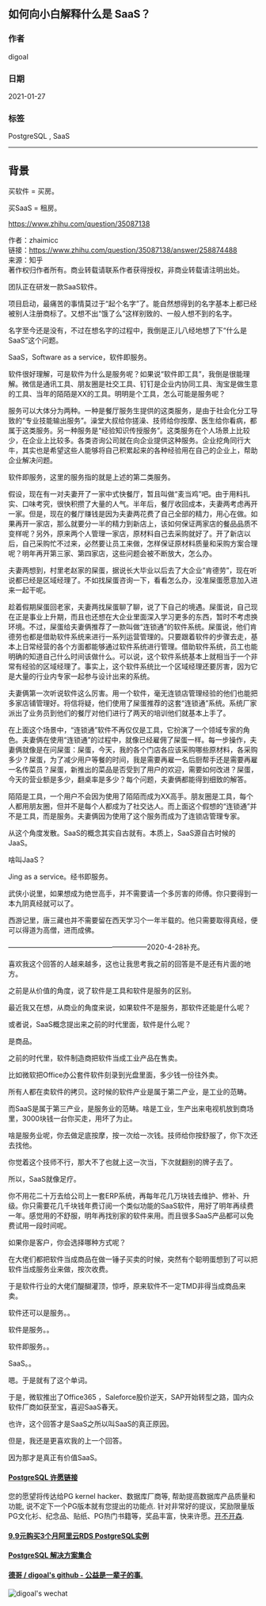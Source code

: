 ## 如何向小白解释什么是 SaaS？  
  
### 作者  
digoal  
  
### 日期  
2021-01-27   
  
### 标签  
PostgreSQL , SaaS    
  
----  
  
## 背景  
买软件 = 买房。  
  
买SaaS = 租房。  
  
https://www.zhihu.com/question/35087138  
  
作者：zhaimicc  
链接：https://www.zhihu.com/question/35087138/answer/258874488  
来源：知乎  
著作权归作者所有。商业转载请联系作者获得授权，非商业转载请注明出处。  
  
团队正在研发一款SaaS软件。  
  
项目启动，最痛苦的事情莫过于“起个名字”了。能自然想得到的名字基本上都已经被别人注册商标了。又想不出“饿了么”这样别致的、一般人想不到的名字。  
  
名字至今还是没有，不过在想名字的过程中，我倒是正儿八经地想了下“什么是SaaS”这个问题。  
  
SaaS，Software as a service，软件即服务。  
  
软件很好理解，可是软件为什么是服务呢？如果说“软件即工具”，我倒是很能理解。微信是通讯工具、朋友圈是社交工具、钉钉是企业内协同工具、淘宝是做生意的工具、当年的陌陌是XX的工具。明明是个工具，怎么可能是服务呢？  
  
服务可以大体分为两种。一种是餐厅服务生提供的这类服务，是由于社会化分工导致的“专业技能输出服务”。澡堂大叔给你搓澡、技师给你按摩、医生给你看病，都属于这类服务。另一种服务是“经验知识传授服务”。这类服务在个人场景上比较少，在企业上比较多。各类咨询公司就在向企业提供这种服务。企业挖角同行大牛，其实也是希望这些人能够将自己积累起来的各种经验用在自己的企业上，帮助企业解决问题。  
  
软件即服务，这里的服务指的就是上述的第二类服务。  
  
假设，现在有一对夫妻开了一家中式快餐厅，暂且叫做“麦当鸡”吧。由于用料扎实、口味考究，很快积攒了大量的人气。半年后，餐厅收回成本，夫妻两考虑再开一家。但是，现在的餐厅赚钱是因为夫妻两花费了自己全部的精力，用心在做。如果再开一家店，那么就要分一半的精力到新店上，该如何保证两家店的餐品品质不变样呢？另外，原来两个人管理一家店，原材料自己去采购就好了。开了新店以后，自己采购忙不过来，必然要让员工来做，怎样保证原材料质量和采购方案合理呢？明年再开第三家、第四家店，这些问题会被不断放大，怎么办。  
  
夫妻两想到，村里老赵家的屎蛋，据说长大毕业以后去了大企业“肯德劳”，现在听说都已经是区域经理了。不如找屎蛋咨询一下，看看怎么办，没准屎蛋愿意加入进来一起干呢。  
  
趁着假期屎蛋回老家，夫妻两找屎蛋聊了聊，说了下自己的境遇。屎蛋说，自己现在正是事业上升期，而且也还想在大企业里面深入学习更多的东西，暂时不考虑换环境。不过，屎蛋给夫妻俩推荐了一款叫做“连锁通”的软件系统。屎蛋说，他们肯德劳也都是借助软件系统来进行一系列运营管理的。只要跟着软件的步骤去走，基本上日常经营的各个方面都能够通过软件系统进行管理。借助软件系统，员工也能明确的知道自己什么时间该做什么。可以说，这个软件系统基本上就相当于一个非常有经验的区域经理了。事实上，这个软件系统比一个区域经理还要厉害，因为它是大量的行业内专家一起参与设计出来的系统。  
  
夫妻俩第一次听说软件这么厉害。用一个软件，毫无连锁店管理经验的他们也能把多家店铺管理好。将信将疑，他们使用了屎蛋推荐的这套“连锁通”系统。系统厂家派出了业务员到他们的餐厅对他们进行了两天的培训他们就基本上手了。  
  
在上面这个场景中，“连锁通”软件不再仅仅是工具，它扮演了一个领域专家的角色。夫妻俩在使用“连锁通”的过程中，就像已经雇佣了屎蛋一样。每一步操作，夫妻俩就像是在问屎蛋：屎蛋，今天，我的各个门店各应该采购哪些原材料，各采购多少？屎蛋，为了减少用户等餐的时间，我是需要再雇一名后厨帮手还是需要再雇一名传菜员？屎蛋，新推出的菜品是否受到了用户的欢迎，需要如何改进？屎蛋，今天的营业额是多少，翻桌率是多少？每个问题，夫妻俩都能得到细致的解答。  
  
陌陌是工具，一个用户不会因为使用了陌陌而成为XX高手。朋友圈是工具，每个人都用朋友圈，但并不是每个人都成为了社交达人。而上面这个假想的“连锁通”并不是工具，而是服务。夫妻俩因为使用了这个服务而成为了连锁店管理专家。  
  
从这个角度发散。SaaS的概念其实自古就有。本质上，SaaS源自古时候的JaaS。  
  
啥叫JaaS？  
  
Jing as a service。经书即服务。  
  
武侠小说里，如果想成为绝世高手，并不需要请一个多厉害的师傅。你只要得到一本九阴真经就可以了。  
  
西游记里，唐三藏也并不需要留在西天学习个一年半载的。他只需要取得真经，便可以得道为高僧，进而成佛。  
  
————————————————————2020-4-28补充。  
  
喜欢我这个回答的人越来越多，这也让我思考我之前的回答是不是还有片面的地方。  
  
之前是从价值的角度，说了软件是工具和软件是服务的区别。  
  
最近我又在想，从商业的角度来说，如果软件不是服务，那软件还能是什么呢？  
  
或者说，SaaS概念提出来之前的时代里面，软件是什么呢？  
  
是商品。  
  
之前的时代里，软件制造商把软件当成工业产品在售卖。  
  
比如微软把Office办公套件软件刻录到光盘里面，多少钱一份往外卖。  
  
所有人都在卖软件的拷贝。这时候的软件产业是属于第二产业，是工业的范畴。  
  
而SaaS是属于第三产业，是服务业的范畴。啥是工业，生产出来电视机放到商场里，3000块钱一台你买走，用坏了为止。  
  
啥是服务业呢，你去做足底按摩，按一次给一次钱。技师给你按舒服了，你下次还去找他。  
  
你觉着这个技师不行，那大不了也就上这一次当，下次就翻别的牌子去了。  
  
所以，SaaS就像足疗。  
  
你不用花二十万去给公司上一套ERP系统，再每年花几万块钱去维护、修补、升级。你只需要花几千块钱年费订阅一个类似功能的SaaS软件，用好了明年再续费一年。感觉用的不舒服，明年再找别家的软件来用。而且很多SaaS产品都可以免费试用一段时间呢。  
  
如果你是客户，你会选择哪种方式呢？  
  
在大佬们都把软件当成商品在做一锤子买卖的时候，突然有个聪明蛋想到了可以把软件当成服务业来做，按次收费。  
  
于是软件行业的大佬们醍醐灌顶，惊呼，原来软件不一定TMD非得当成商品来卖。  
  
软件还可以是服务。。  
  
软件是服务。。  
  
软件即服务。。  
  
SaaS。。  
  
嗯。于是就有了这个单词。  
  
于是，微软推出了Office365 ，Saleforce股价逆天，SAP开始转型之路，国内众软件厂商如获至宝，喜迎SaaS春天。  
  
也许，这个回答才是SaaS之所以叫SaaS的真正原因。  
  
但是，我还是更喜欢我的上一个回答。  
  
因为那才是真正有价值SaaS。  
  
  
#### [PostgreSQL 许愿链接](https://github.com/digoal/blog/issues/76 "269ac3d1c492e938c0191101c7238216")
您的愿望将传达给PG kernel hacker、数据库厂商等, 帮助提高数据库产品质量和功能, 说不定下一个PG版本就有您提出的功能点. 针对非常好的提议，奖励限量版PG文化衫、纪念品、贴纸、PG热门书籍等，奖品丰富，快来许愿。[开不开森](https://github.com/digoal/blog/issues/76 "269ac3d1c492e938c0191101c7238216").  
  
  
#### [9.9元购买3个月阿里云RDS PostgreSQL实例](https://www.aliyun.com/database/postgresqlactivity "57258f76c37864c6e6d23383d05714ea")
  
  
#### [PostgreSQL 解决方案集合](https://yq.aliyun.com/topic/118 "40cff096e9ed7122c512b35d8561d9c8")
  
  
#### [德哥 / digoal's github - 公益是一辈子的事.](https://github.com/digoal/blog/blob/master/README.md "22709685feb7cab07d30f30387f0a9ae")
  
  
![digoal's wechat](../pic/digoal_weixin.jpg "f7ad92eeba24523fd47a6e1a0e691b59")
  
